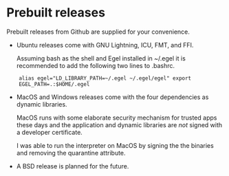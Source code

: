 # Prebuilt releases

Prebuilt releases from Github are supplied for your convenience.

* Ubuntu releases come with GNU Lightning, ICU, FMT, and FFI.

  Assuming bash as the shell and Egel installed in ~/.egel it is
  recommended to add the following two lines to .bashrc.

```
    alias egel="LD_LIBRARY_PATH=~/.egel ~/.egel/egel" export
    EGEL_PATH=.:$HOME/.egel
```


* MacOS and Windows releases come with the four dependencies as
  dynamic libraries.

  MacOS runs with some elaborate security mechanism for trusted
  apps these days and the application and dynamic libraries are
  _not_ signed with a developer certificate.

  I was able to run the interpreter on MacOS by signing the
  the binaries and removing the quarantine attribute.

* A BSD release is planned for the future.

